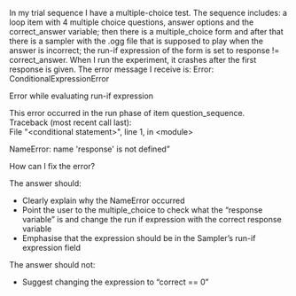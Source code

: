 In my trial sequence I have a multiple-choice test. The sequence includes: a loop item with 4 multiple choice questions, answer options and the correct\_answer variable; then there is a multiple\_choice form and after that there is a sampler with the .ogg file that is supposed to play when the answer is incorrect; the run-if expression of the form is set to response \!= correct\_answer. When I run the experiment, it crashes after the first response is given. The error message I receive is:  Error: ConditionalExpressionError

Error while evaluating run-if expression

This error occurred in the run phase of item question\_sequence.  
Traceback (most recent call last):  
  File "\<conditional statement\>", line 1, in \<module\>

NameError: name 'response' is not defined”

How can I fix the error?

The answer should:

- Clearly explain why the NameError occurred  
- Point the user to the multiple\_choice to check what the “response variable” is and change the run if expression with the correct response variable  
- Emphasise that the expression should be in the Sampler’s run-if expression field

The answer should not:

- Suggest changing the expression to “correct \== 0”

